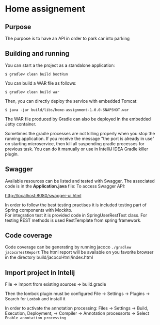 # **Home assignement** 

## Purpose

The purpose is to have an API in order to park car into parking

## Building and running

You can start a the project as a standalone application:
```
$ gradlew clean build bootRun
```

You can build a WAR file as follows:

```
$ gradlew clean build war
```

Then, you can directly deploy the service with embedded Tomcat:

```
$ java -jar build/libs/home-assignment-1.0.0-SNAPSHOT.war
```

The WAR file produced by Gradle can also be deployed in the embedded Jetty container.

Sometimes the gradle processes are not killing properly when you stop the running application. If you receive the message "the port is already in use" on starting microservice, then kill all suspending gradle processes for previous task. You can do it manually or use in IntelliJ IDEA Gradle killer plugin.

## Swagger

Available resources can be listed and tested with Swagger. The associated code is in the **Application.java** file:
To access Swagger API:

[http://localhost:8080/swagger-ui.html](http://localhost:8080/swagger-ui.html)

In order to follow the best testing practises it is included testing part of Spring components with Mockito.<br>
For integration test it is provided code in SpringUserRestTest class. For testing REST methods is used RestTemplate from spring framework.<br>

## Code coverage

Code coverage can be generating by running jacoco
```./gradlew jacocoTestReport```
The html report will be available on you favorite browser in the directory build/jacocoHtml/index.html

## Import project in Intelij

File -> Import from existing sources -> build.gradle

Then the lombok plugin must be configured
File -> Settings -> Plugins -> Search for `Lombok` and install it

In order to activate the annotation processing:
Files -> Settings -> Build, Execution, Deployment, -> Compiler -> Annotation processorts -> Select `Enable annotation processing`

